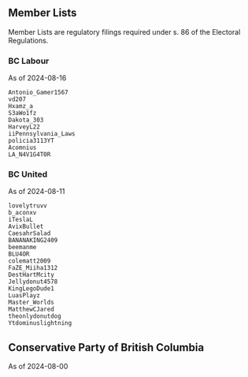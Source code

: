 ## Member Lists

Member Lists are regulatory filings required under s. 86 of the Electoral Regulations.

### BC Labour

As of 2024-08-16

```
Antonio_Gamer1567
vd207
Hxamz_a
S3aWo1fz
Dakota_303
HarveyL22
iiPennsylvania_Laws
policia3113YT
Acomnius
LA_N4V1G4T0R
```

### BC United

As of 2024-08-11

```
lovelytruvv
b_aconxv
iTeslaL
AvixBullet
CaesahrSalad
BANANAKING2409
beemanme
BLU4OR
colematt2009
FaZE_Miiha1312
DestHartMcity
Jellydonut4578
KingLegoDude1
LuasPlayz
Master_Worlds
MatthewCJared
theonlydonutdog
Ytdominuslightning
```

## Conservative Party of British Columbia

As of 2024-08-00

```
```
